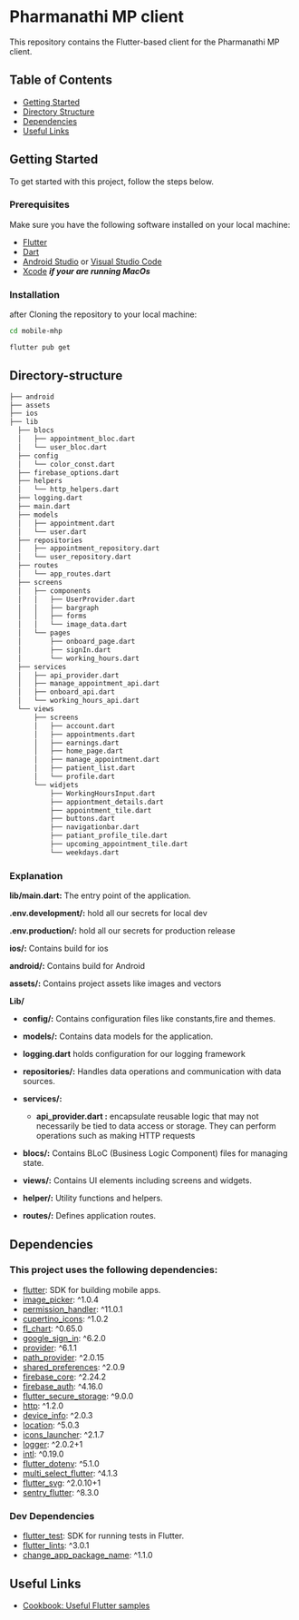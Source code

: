 # Pharmanathi MP client

This repository contains the Flutter-based client for the Pharmanathi MP client.
## Table of Contents

- [Getting Started](#getting-started)
- [Directory Structure](#directory-structure)
- [Dependencies](#dependencies)
- [Useful Links ](#useful-links)

## Getting Started

To get started with this project, follow the steps below.

### Prerequisites

Make sure you have the following software installed on your local machine:

- [Flutter](https://flutter.dev/docs/get-started/install)
- [Dart](https://dart.dev/get-dart)
- [Android Studio](https://developer.android.com/studio) or [Visual Studio Code](https://code.visualstudio.com/)
- [Xcode](https://developer.apple.com/xcode/) _**if your are running MacOs**_

### Installation

after Cloning the repository to your local machine:

```bash
cd mobile-mhp
```

```bash
flutter pub get
```

## Directory-structure

```bash
├── android
├── assets
├── ios
├── lib
  ├── blocs
  │   ├── appointment_bloc.dart
  │   └── user_bloc.dart
  ├── config
  │   └── color_const.dart
  ├── firebase_options.dart
  ├── helpers
  │   └── http_helpers.dart
  ├── logging.dart
  ├── main.dart
  ├── models
  │   ├── appointment.dart
  │   └── user.dart
  ├── repositories
  │   ├── appointment_repository.dart
  │   └── user_repository.dart
  ├── routes
  │   └── app_routes.dart
  ├── screens
  │   ├── components
  │   │   ├── UserProvider.dart
  │   │   ├── bargraph
  │   │   ├── forms
  │   │   └── image_data.dart
  │   └── pages
  │       ├── onboard_page.dart
  │       ├── signIn.dart
  │       └── working_hours.dart
  ├── services
  │   ├── api_provider.dart
  │   ├── manage_appointment_api.dart
  │   ├── onboard_api.dart
  │   └── working_hours_api.dart
  └── views
      ├── screens
      │   ├── account.dart
      │   ├── appointments.dart
      │   ├── earnings.dart
      │   ├── home_page.dart
      │   ├── manage_appointment.dart
      │   ├── patient_list.dart
      │   └── profile.dart
      └── widjets
          ├── WorkingHoursInput.dart
          ├── appiontment_details.dart
          ├── appointment_tile.dart
          ├── buttons.dart
          ├── navigationbar.dart
          ├── patiant_profile_tile.dart
          ├── upcoming_appointment_tile.dart
          └── weekdays.dart

```

### Explanation

**lib/main.dart:** The entry point of the application.

**.env.development/:** hold all our secrets for local dev

**.env.production/:** hold all our secrets for production release

**ios/:** Contains build for ios

**android/:** Contains build for Android

**assets/:** Contains project assets like images and vectors


**Lib/**

 - **config/:** Contains configuration files like constants,fire and themes.

 - **models/:** Contains data models for the application.

 - **logging.dart** holds configuration for our logging framework

- **repositories/:** Handles data operations and communication with data sources.

- **services/:** 
    - **api_provider.dart :** encapsulate reusable logic that may not necessarily be tied to data access or storage. They can perform operations such as making HTTP requests

- **blocs/:** Contains BLoC (Business Logic Component) files for managing state.

- **views/:** Contains UI elements including screens and widgets.

- **helper/:** Utility functions and helpers.

- **routes/:** Defines application routes.


## Dependencies

### **This project uses the following dependencies:**

- [flutter](https://flutter.dev): SDK for building mobile apps.
- [image_picker](https://pub.dev/packages/image_picker): ^1.0.4
- [permission_handler](https://pub.dev/packages/permission_handler): ^11.0.1
- [cupertino_icons](https://pub.dev/packages/cupertino_icons): ^1.0.2
- [fl_chart](https://pub.dev/packages/fl_chart): ^0.65.0
- [google_sign_in](https://pub.dev/packages/google_sign_in): ^6.2.0
- [provider](https://pub.dev/packages/provider): ^6.1.1
- [path_provider](https://pub.dev/packages/path_provider): ^2.0.15
- [shared_preferences](https://pub.dev/packages/shared_preferences): ^2.0.9
- [firebase_core](https://pub.dev/packages/firebase_core): ^2.24.2
- [firebase_auth](https://pub.dev/packages/firebase_auth): ^4.16.0
- [flutter_secure_storage](https://pub.dev/packages/flutter_secure_storage): ^9.0.0
- [http](https://pub.dev/packages/http): ^1.2.0
- [device_info](https://pub.dev/packages/device_info): ^2.0.3
- [location](https://pub.dev/packages/location): ^5.0.3
- [icons_launcher](https://pub.dev/packages/icons_launcher): ^2.1.7
- [logger](https://pub.dev/packages/logger): ^2.0.2+1
- [intl](https://pub.dev/packages/intl): ^0.19.0
- [flutter_dotenv](https://pub.dev/packages/flutter_dotenv): ^5.1.0
- [multi_select_flutter](https://pub.dev/packages/multi_select_flutter): ^4.1.3
- [flutter_svg](https://pub.dev/packages/flutter_svg): ^2.0.10+1
- [sentry_flutter](https://pub.dev/packages/sentry_flutter): ^8.3.0

### Dev Dependencies

- [flutter_test](https://pub.dev/packages/flutter_test): SDK for running tests in Flutter.
- [flutter_lints](https://pub.dev/packages/flutter_lints): ^3.0.1
- [change_app_package_name](https://pub.dev/packages/change_app_package_name): ^1.1.0


## Useful Links

- [Cookbook: Useful Flutter samples](https://docs.flutter.dev/cookbook)


